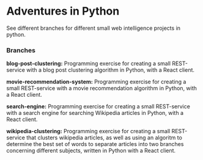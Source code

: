 # Adventures in Python

See different branches for different small web intelligence projects in python.

### Branches

**blog-post-clustering:** Programming exercise for creating a small REST-service with a blog post clustering algorithm in Python, with a React client.

**movie-recommendation-system:** Programming exercise for creating a small REST-service with a movie recommendation algorithm in Python, with a React client.

**search-engine:** Programming exercise for creating a small REST-service with a search engine for searching Wikipedia articles in Python, with a React client.

**wikipedia-clustering:** Programming exercise for creating a small REST-service that clusters wikipedia articles, as well as using an algoritm to determine the best set of words to separate articles into two branches concerning different subjects, written in Python with a React client.
